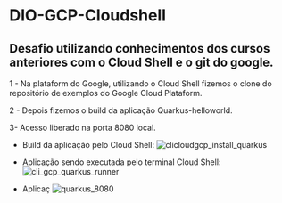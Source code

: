 # DIO-GCP-Cloudshell

## Desafio utilizando conhecimentos dos cursos anteriores com o Cloud Shell e o git do google.

1 - Na plataform do Google, utilizando o Cloud Shell fizemos o clone do repositório de exemplos do Google Cloud Plataform.

2 - Depois fizemos o build da aplicação Quarkus-helloworld.

3-  Acesso liberado na porta 8080 local.




- Build da aplicação pelo Cloud Shell:
![clicloudgcp_install_quarkus](https://user-images.githubusercontent.com/105304356/220737088-92797b86-21b4-419f-9c0a-d72e322993fc.png)

- Aplicação sendo executada pelo terminal Cloud Shell: 
![cli_gcp_quarkus_runner](https://user-images.githubusercontent.com/105304356/220737223-4f4aa97a-31cb-4c25-a54e-df15110d1cc8.png)

- Aplicaç
![quarkus_8080](https://user-images.githubusercontent.com/105304356/220737488-aafe3fd4-41c8-4f87-a732-02805492248d.png)

